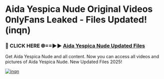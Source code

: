 # Aida Yespica Nude Original Videos 0nlyFans Leaked - Files Updated! (inqn)

<h3>🔴 CLICK HERE 🌐==►► <a href="https://tinyurl.com/yrmya6cz" rel="nofollow">Aida Yespica Nude Updated Files</a></h3>

Get Aida Yespica Nude and all content. Now you can access all videos and pictures of Aida Yespica Nude. New Updated Files 2025!

[![inqn](https://i.imgur.com/FMdXYCs.gif)](https://tinyurl.com/yrmya6cz)
